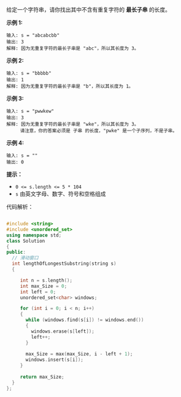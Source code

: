 给定一个字符串，请你找出其中不含有重复字符的 **最长子串** 的长度。

**示例 1:**

```
输入: s = "abcabcbb"
输出: 3 
解释: 因为无重复字符的最长子串是 "abc"，所以其长度为 3。
```

**示例 2:**

```
输入: s = "bbbbb"
输出: 1
解释: 因为无重复字符的最长子串是 "b"，所以其长度为 1。
```

**示例 3:**

```
输入: s = "pwwkew"
输出: 3
解释: 因为无重复字符的最长子串是 "wke"，所以其长度为 3。
     请注意，你的答案必须是 子串 的长度，"pwke" 是一个子序列，不是子串。
```

**示例 4:**

```
输入: s = ""
输出: 0
```

 

**提示：**

- `0 <= s.length <= 5 * 104`
- `s` 由英文字母、数字、符号和空格组成

代码解析：
```c++

#include <string>
#include <unordered_set>
using namespace std;
class Solution
{
public:
  // 滑动窗口
  int lengthOfLongestSubstring(string s)
  {

     int n = s.length();
     int max_Size = 0;
     int left = 0;
     unordered_set<char> windows;

     for (int i = 0; i < n; i++)
     {
       while (windows.find(s[i]) != windows.end())
       {
         windows.erase(s[left]);
         left++;
       }
         
       max_Size = max(max_Size, i - left + 1);
       windows.insert(s[i]);
     }
      
     return max_Size;
  }
};
```